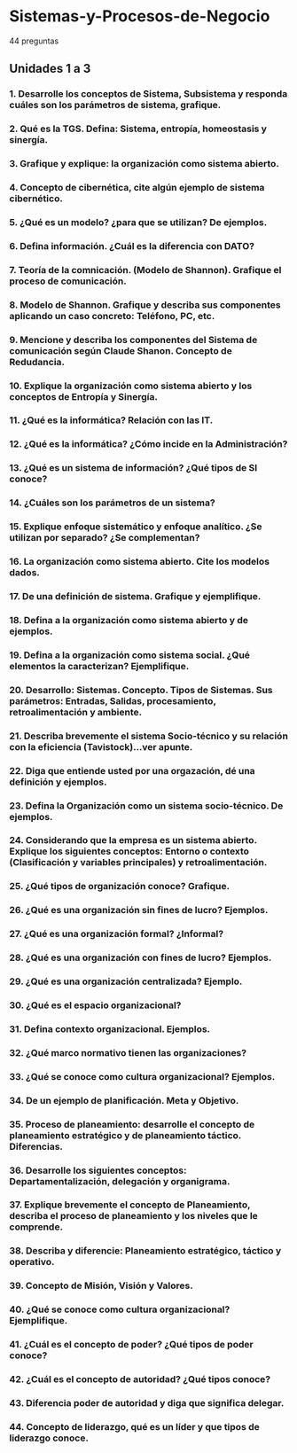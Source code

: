 # Sistemas-y-Procesos-de-Negocio
44 preguntas

## Unidades 1 a 3
### 1. Desarrolle los conceptos de Sistema, Subsistema y responda cuáles son los parámetros de sistema, grafique.

### 2. Qué es la TGS. Defina: Sistema, entropía, homeostasis y sinergía.

### 3. Grafique y explique: la organización como sistema abierto.

### 4. Concepto de cibernética, cite algún ejemplo de sistema cibernético.

### 5. ¿Qué es un modelo? ¿para que se utilizan? De ejemplos.

### 6. Defina información. ¿Cuál es la diferencia con DATO? 

### 7. Teoría de la comnicación. (Modelo de Shannon). Grafique el proceso de comunicación.
 
### 8. Modelo de Shannon. Grafique y describa sus componentes aplicando un caso concreto: Teléfono, PC, etc.

### 9. Mencione y describa los componentes del Sistema de comunicación según Claude Shanon. Concepto de Redudancia.

### 10. Explique la organización como sistema abierto y los conceptos de Entropía y Sinergía.

### 11. ¿Qué es la informática? Relación con las IT.

### 12. ¿Qué es la informática? ¿Cómo incide en la Administración?

### 13. ¿Qué es un sistema de información? ¿Qué tipos de SI conoce?

### 14. ¿Cuáles son los parámetros de un sistema?

### 15. Explique enfoque sistemático y enfoque analítico. ¿Se utilizan por separado? ¿Se complementan?

### 16. La organización como sistema abierto. Cite los modelos dados.

### 17. De una definición de sistema. Grafique y ejemplifique.

### 18. Defina a la organización como sistema abierto y de ejemplos.

### 19. Defina a la organización como sistema social. ¿Qué elementos la caracterizan? Ejemplifique.

### 20. Desarrollo: Sistemas. Concepto. Tipos de Sistemas. Sus parámetros: Entradas, Salidas, procesamiento, retroalimentación y ambiente.

### 21. Describa brevemente el sistema Socio-técnico y su relación con la eficiencia (Tavistock)...ver apunte.

### 22. Diga que entiende usted por una orgazación, dé una definición y ejemplos.

### 23. Defina la Organización como un sistema socio-técnico. De ejemplos.

### 24. Considerando que la empresa es un sistema abierto. Explique los siguientes conceptos: Entorno o contexto (Clasificación y variables principales) y retroalimentación.

### 25. ¿Qué tipos de organización conoce? Grafique.

### 26. ¿Qué es una organización sin fines de lucro? Ejemplos.

### 27. ¿Qué es una organización formal? ¿Informal?

### 28. ¿Qué es una organización con fines de lucro? Ejemplos.

### 29. ¿Qué es una organización centralizada? Ejemplo.

### 30. ¿Qué es el espacio organizacional?

### 31. Defina contexto organizacional. Ejemplos.

### 32. ¿Qué marco normativo tienen las organizaciones?

### 33. ¿Qué se conoce como cultura organizacional? Ejemplos.

### 34. De un ejemplo de planificación. Meta y Objetivo.

### 35. Proceso de planeamiento: desarrolle el concepto de planeamiento estratégico y de planeamiento táctico. Diferencias.

### 36. Desarrolle los siguientes conceptos: Departamentalización, delegación y organigrama.

### 37. Explique brevemente el concepto de Planeamiento, describa el proceso de planeamiento y los niveles que le comprende.

### 38. Describa y diferencie: Planeamiento estratégico, táctico y operativo.

### 39. Concepto de Misión, Visión y Valores.

### 40. ¿Qué se conoce como cultura organizacional? Ejemplifique.

### 41. ¿Cuál es el concepto de poder? ¿Qué tipos de poder conoce?

### 42. ¿Cuál es el concepto de autoridad? ¿Qué tipos conoce?

### 43. Diferencia poder de autoridad y diga que significa delegar.

### 44. Concepto de liderazgo, qué es un líder y que tipos de liderazgo conoce.
